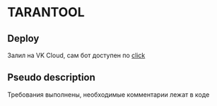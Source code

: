 # TARANTOOL

## Deploy

Залил на VK Cloud, сам бот доступен по [click](t.me/PasaverBot)

## Pseudo description

Требования выполнены, необходимые комментарии лежат в коде